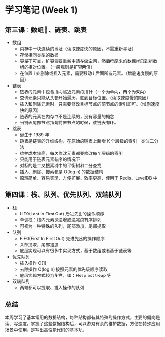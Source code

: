 # 学习笔记 (Week 1)

## 第三课：数组、链表、跳表
- 数组
  - 内存中一块连续的地址（读取速度快的原因，不需重新寻址）
  - 存储相同类型的数据
  - 容量不可变，扩容需要重新申请存储空间，然后将原来的数据拷贝到新数组的相对位置。（一般规则是扩容两倍）
  - 在位置 i 处删除或插入元素，需要移动 i 后面所有元素。（增删速度慢的原因）
- 链表
  - 链表的元素中包含指向临近元素的指针（一个为单向，两个为双向）
  - 查询元素只能从头部开始遍历，直到目标位置。（读取速度慢的原因）
  - 插入和删除元素时，只需要修改目标节点的前节点的索引即可。（增删速度快的原因）
  - 链表的元素在内存中不是连续的，没有容量的概念
  - 当链表尾部节点指向前置节点的时候，该链表有环。
- 跳表
  - 诞生于 1989 年
  - 跳表是链表的升维结构，在原始的链表上新增 K 个层级的索引，类似二分法
  - 维护成本较高，每次修改元素都要修改每个层级的索引
  - 只能用于链表元素有序的情况下
  - 对标的是二叉搜索树中的平衡树和二分查找
  - 插入、删除、搜索都是 O(log n) 的数据结构
  - 原理简单、容易实现、方便扩展、效率更高，使用于 Redis、LevelDB 中


## 第四课：栈、队列、优先队列、双端队列
- 栈
  - LIFO(Last In First Out) 后进先出的操作顺序
  - 单调栈：栈内元素是递增或递减的有序排列
  - 可视为一种特殊的队列，尾部添加，尾部提取
- 队列
  - FIFO(First In First Out) 先进先出的操作顺序
  - 头部提取，尾部追加
  - 底层实现可以有很多中实现方式，基于数组或者基于链表等
- 优先队列
  - 插入操作 O(1)
  - 去除操作 O(log n) 按照元素的优先级顺序读取
  - 底层实现方式较为多样，如：Heap bst treap 等
- 双端队列
  - 两端都可以提取、插入操作的队列

## 总结
本周学习了基本常用的数据结构，每种结构都有其特殊的操作方式，主要的偏向是读、写速度。掌握了这些数据结构后，可以游刃有余的维护数据，方便在特殊应用场景中使用。是写出高性能代码的基本功。